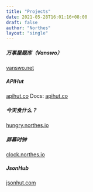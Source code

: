 ```yaml
---
title: "Projects"
date: 2021-05-28T16:01:16+08:00
draft: false
author: "Northes"
layout: "single"
---
```


##### 万事屋题库（Vanswo）
<a href="https://vanswo.net/" target="_blank">vanswo.net</a>

##### APIHut
<a href="https://apihut.co/" target="_blank">apihut.co</a>
Docs: <a href="https://docs.apihut.co/" target="_blank">apihut.co</a>

##### 今天食什么？
<a href="https://hungry.northes.io/" target="_blank">hungry.northes.io</a>


##### 屏幕时钟
<a href="https://clock.northes.io/" target="_blank">clock.northes.io</a>

##### JsonHub
<a href="https://jsonhut.com/" target="_blank">jsonhut.com</a>

